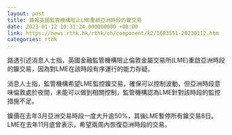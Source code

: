 ```yaml
---
layout: post
title: 據報英國監管機構阻止LME重啟亞洲時段的鎳交易
date: 2023-01-12 10:31:24.000000000 +08:00
link: https://news.rthk.hk/rthk/ch/component/k2/1683551-20230112.htm
categories: rthk
---
```


路透引述消息人士指，英國金融監管機構阻止倫敦金屬交易所(LME)重啟亞洲時段的鎳交易，因為對LME在該時段有序運行的能力存疑。

消息人士指，監管機構希望LME監控鎳交易，確保可以控制波動，但亞洲時段意味倫敦處於夜間，未能可以做到相關控制，監管機構認為LME針對該時段的監控措施不足。

鎳價在去年3月亞洲交易時段一度大升逾50%，其後LME暫停所有鎳交易8日。LME在去年11月底曾表示，希望兩周內恢復亞洲時段的交易。
